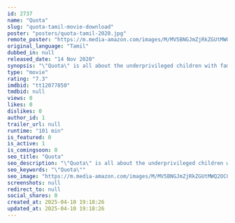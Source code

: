 ```yaml
---
id: 2737
name: "Quota"
slug: "quota-tamil-movie-download"
poster: "posters/quota-tamil-2020.jpg"
remote_poster: "https://m.media-amazon.com/images/M/MV5BNGJmZjRkZGUtMWQ2OC00Y2ZhLTkzYWUtZmVjNmMxNmI0YjY2XkEyXkFqcGdeQXVyMTI2MzgxOTAx._V1_SX300.jpg"
original_language: "Tamil"
dubbed_in: null
released_date: "14 Nov 2020"
synopsis: "\"Quota\" is all about the underprivileged children with families whose dues are yet a question in the society."
type: "movie"
rating: "7.3"
imdbid: "tt12077850"
tmdbid: null
views: 0
likes: 0
dislikes: 0
author_id: 1
trailer_url: null
runtime: "101 min"
is_featured: 0
is_active: 1
is_comingsoon: 0
seo_title: "Quota"
seo_description: "\"Quota\" is all about the underprivileged children with families whose dues are yet a question in the society."
seo_keywords: "\"Quota\""
seo_image: "https://m.media-amazon.com/images/M/MV5BNGJmZjRkZGUtMWQ2OC00Y2ZhLTkzYWUtZmVjNmMxNmI0YjY2XkEyXkFqcGdeQXVyMTI2MzgxOTAx._V1_SX300.jpg"
screenshots: null
redirect_to: null
social_shares: 0
created_at: 2025-04-10 19:18:26
updated_at: 2025-04-10 19:18:26
---
```


